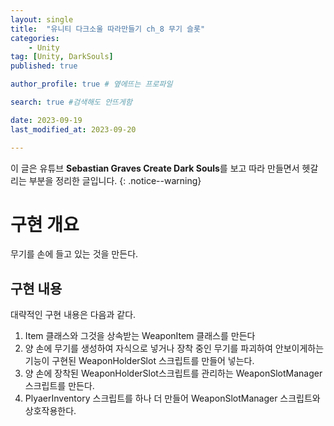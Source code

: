 ```yaml
---
layout: single
title:  "유니티 다크소울 따라만들기 ch_8 무기 슬롯"
categories: 
    - Unity
tag: [Unity, DarkSouls]
published: true

author_profile: true # 옆에뜨는 프로파일

search: true #검색해도 안뜨게함

date: 2023-09-19
last_modified_at: 2023-09-20

---
```


<!-- 
{: .notice--warning} // 알림 강조
{: .notice--success} // 초록색 강조
{: .notice--danger } // 초록색 강조
{: .notice--info}
{: .notice--primary}
{: .notice}

{: .H1-font}         // 제목 색
<span style="color:Skyblue"> 색 넣기 </span>
<br/> 한줄 내리기

<details>
<summary>VR</summary>
<div markdown="1">       
</div>
</details> 
 -->


이 글은 유튜브 **Sebastian Graves Create Dark Souls**를 보고 따라 만들면서 헷갈리는 부분을 정리한 글입니다.
{: .notice--warning}


# 구현 개요
무기를 손에 들고 있는 것을 만든다.

## 구현 내용
대략적인 구현 내용은 다음과 같다.

1. Item 클래스와 그것을 상속받는 WeaponItem 클래스를 만든다
2. 양 손에 무기를 생성하여 자식으로 넣거나 장착 중인 무기를 파괴하여 안보이게하는<br>
   기능이 구현된 WeaponHolderSlot 스크립트를 만들어 넣는다.
3. 양 손에 장착된 WeaponHolderSlot스크립트를 관리하는 WeaponSlotManager 스크립트를 만든다.
4. PlyaerInventory 스크립트를 하나 더 만들어 WeaponSlotManager 스크립트와 상호작용한다.

